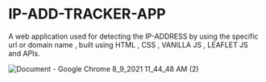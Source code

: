 # IP-ADD-TRACKER-APP
A web application used for detecting the IP-ADDRESS by using the specific url or domain name , built using HTML , CSS , VANILLA JS , LEAFLET JS and APIs.

![Document - Google Chrome 8_9_2021 11_44_48 AM (2)](https://user-images.githubusercontent.com/69391451/128666360-047dab4c-2ff6-48c6-bd15-cc29128687d1.png)
